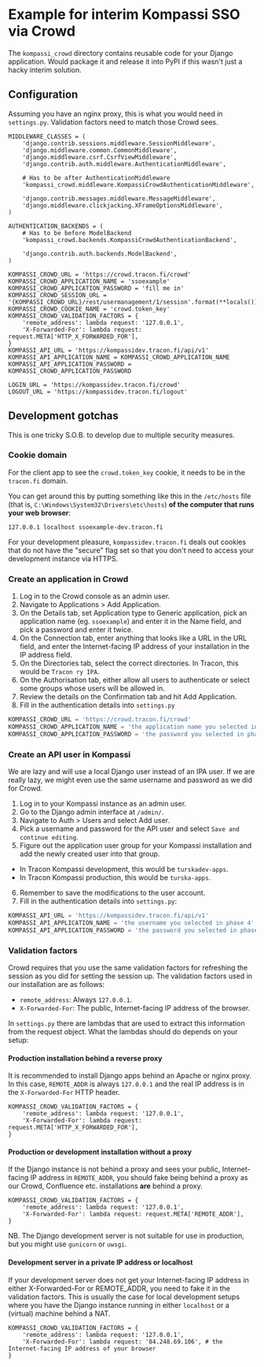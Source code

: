 # Example for interim Kompassi SSO via Crowd

The `kompassi_crowd` directory contains reusable code for your Django application. Would package it and release it into PyPI if this wasn't just a hacky interim solution.

## Configuration

Assuming you have an nginx proxy, this is what you would need in `settings.py`. Validation factors need to match those Crowd sees.

    MIDDLEWARE_CLASSES = (
        'django.contrib.sessions.middleware.SessionMiddleware',
        'django.middleware.common.CommonMiddleware',
        'django.middleware.csrf.CsrfViewMiddleware',
        'django.contrib.auth.middleware.AuthenticationMiddleware',

        # Has to be after AuthenticationMiddleware
        'kompassi_crowd.middleware.KompassiCrowdAuthenticationMiddleware',

        'django.contrib.messages.middleware.MessageMiddleware',
        'django.middleware.clickjacking.XFrameOptionsMiddleware',
    )

    AUTHENTICATION_BACKENDS = (
        # Has to be before ModelBackend
        'kompassi_crowd.backends.KompassiCrowdAuthenticationBackend',

        'django.contrib.auth.backends.ModelBackend',
    )

    KOMPASSI_CROWD_URL = 'https://crowd.tracon.fi/crowd'
    KOMPASSI_CROWD_APPLICATION_NAME = 'ssoexample'
    KOMPASSI_CROWD_APPLICATION_PASSWORD = 'fill me in'
    KOMPASSI_CROWD_SESSION_URL = '{KOMPASSI_CROWD_URL}/rest/usermanagement/1/session'.format(**locals())
    KOMPASSI_CROWD_COOKIE_NAME = 'crowd.token_key'
    KOMPASSI_CROWD_VALIDATION_FACTORS = {
        'remote_address': lambda request: '127.0.0.1',
        'X-Forwarded-For': lambda request: request.META['HTTP_X_FORWARDED_FOR'],
    }
    KOMPASSI_API_URL = 'https://kompassidev.tracon.fi/api/v1'
    KOMPASSI_API_APPLICATION_NAME = KOMPASSI_CROWD_APPLICATION_NAME
    KOMPASSI_API_APPLICATION_PASSWORD = KOMPASSI_CROWD_APPLICATION_PASSWORD

    LOGIN_URL = 'https://kompassidev.tracon.fi/crowd'
    LOGOUT_URL = 'https://kompassidev.tracon.fi/logout'


## Development gotchas

This is one tricky S.O.B. to develop due to multiple security measures.

### Cookie domain

For the client app to see the `crowd.token_key` cookie, it needs to be in the `tracon.fi` domain.

You can get around this by putting something like this in the `/etc/hosts` file (that is, `C:\Windows\System32\Drivers\etc\hosts`) **of the computer that runs your web browser**:

    127.0.0.1 localhost ssoexample-dev.tracon.fi

For your development pleasure, `kompassidev.tracon.fi` deals out cookies that do not have the "secure" flag set so that you don't need to access your development instance via HTTPS.

### Create an application in Crowd

1. Log in to the Crowd console as an admin user.
2. Navigate to Applications > Add Application.
3. On the Details tab, set Application type to Generic application, pick an application name (eg. `ssoexample`) and enter it in the Name field, and pick a password and enter it twice.
4. On the Connection tab, enter anything that looks like a URL in the URL field, and enter the Internet-facing IP address of your installation in the IP address field.
5. On the Directories tab, select the correct directories. In Tracon, this would be `Tracon ry IPA`.
6. On the Authorisation tab, either allow all users to authenticate or select some groups whose users will be allowed in.
7. Review the details on the Confirmation tab and hit Add Application.
8. Fill in the authentication details into `settings.py`

```python
KOMPASSI_CROWD_URL = 'https://crowd.tracon.fi/crowd'
KOMPASSI_CROWD_APPLICATION_NAME = 'the application name you selected in phase 3'
KOMPASSI_CROWD_APPLICATION_PASSWORD = 'the password you selected in phase 3'
```

### Create an API user in Kompassi

We are lazy and will use a local Django user instead of an IPA user. If we are really lazy, we might even use the same username and password as we did for Crowd.

1. Log in to your Kompassi instance as an admin user.
2. Go to the Django admin interface at `/admin/`.
3. Navigate to Auth > Users and select Add user.
4. Pick a username and password for the API user and select `Save and continue editing`.
5. Figure out the application user group for your Kompassi installation and add the newly created user into that group.
  * In Tracon Kompassi development, this would be `turskadev-apps`.
  * In Tracon Kompassi production, this would be `turska-apps`.
6. Remember to save the modifications to the user account.
7. Fill in the authentication details into `settings.py`:

```python
KOMPASSI_API_URL = 'https://kompassidev.tracon.fi/api/v1'
KOMPASSI_API_APPLICATION_NAME = 'the username you selected in phase 4'
KOMPASSI_API_APPLICATION_PASSWORD = 'the password you selected in phase 4'
```

### Validation factors

Crowd requires that you use the same validation factors for refreshing the session as you did for setting the session up. The validation factors used in our installation are as follows:

* `remote_address`: Always `127.0.0.1`.
* `X-Forwarded-For`: The public, Internet-facing IP address of the browser.

In `settings.py` there are lambdas that are used to extract this information from the request object. What the lambdas should do depends on your setup:

#### Production installation behind a reverse proxy

It is recommended to install Django apps behind an Apache or nginx proxy. In this case, `REMOTE_ADDR` is always `127.0.0.1` and the real IP address is in the `X-Forwarded-For` HTTP header.

    KOMPASSI_CROWD_VALIDATION_FACTORS = {
        'remote_address': lambda request: '127.0.0.1',
        'X-Forwarded-For': lambda request: request.META['HTTP_X_FORWARDED_FOR'],
    }

#### Production or development installation without a proxy

If the Django instance is not behind a proxy and sees your public, Internet-facing IP address in `REMOTE_ADDR`, you should fake being behind a proxy as our Crowd, Confluence etc. installations **are** behind a proxy.

    KOMPASSI_CROWD_VALIDATION_FACTORS = {
        'remote_address': lambda request: '127.0.0.1',
        'X-Forwarded-For': lambda request: request.META['REMOTE_ADDR'],
    }

NB. The Django development server is not suitable for use in production, but you might use `gunicorn` or `uwsgi`.

#### Development server in a private IP address or localhost

If your development server does not get your Internet-facing IP address in either X-Forwarded-For or REMOTE_ADDR, you need to fake it in the validation factors. This is usually the case for local development setups where you have the Django instance running in either `localhost` or a (virtual) machine behind a NAT.

    KOMPASSI_CROWD_VALIDATION_FACTORS = {
        'remote_address': lambda request: '127.0.0.1',
        'X-Forwarded-For': lambda request: '84.248.69.106', # the Internet-facing IP address of your browser
    }
